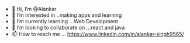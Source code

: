 - 👋 Hi, I’m @Alankar
- 👀 I’m interested in ..making apps and learning
- 🌱 I’m currently learning ...Web Development  
- 💞️ I’m looking to collaborate on ...react and java
- 📫 How to reach me ... https://www.linkedin.com/in/alankar-singh9565/

<!---
A-1evi/A-1evi is a ✨ special ✨ repository because its `README.md` (this file) appears on your GitHub profile.
You can click the Preview link to take a look at your changes.
--->

